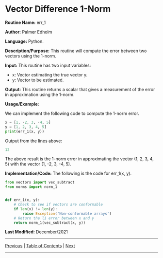 # Vector Difference 1-Norm

**Routine Name:** err_1

**Author:** Palmer Edholm

**Language:** Python.

**Description/Purpose:** This routine will compute the error between two vectors using the 1-norm.

**Input:** This routine has two input variables:

* x: Vector estimating the true vector y.
* y: Vector to be estimated.

**Output:** This routine returns a scalar that gives a measurement of the error in approximation using the 1-norm.

**Usage/Example:**

We can implement the following code to compute the 1-norm error.
```python
x = [1, -2, 3, -4, 5]
y = [1, 2, 3, 4, 5]
print(err_1(x, y))
```
Output from the lines above:
```python
12
```
The above result is the 1-norm error in approximating the vector (1, 2, 3, 4, 5) with the vector (1, -2, 3, -4, 5).

**Implementation/Code:** The following is the code for err_1(x, y).
```python
from vectors import vec_subtract
from norms import norm_1


def err_1(x, y):
    # Check to see if vectors are conformable
    if len(x) != len(y):
        raise Exception('Non-conformable arrays')
    # Return the l1 error between x and y
    return norm_1(vec_subtract(x, y))
```
**Last Modified:** December/2021

<hr>

[Previous](vec_mag_linf.md)
| [Table of Contents](toc/manual_toc.md)
| [Next](vec_err_l2.md)

<hr>

